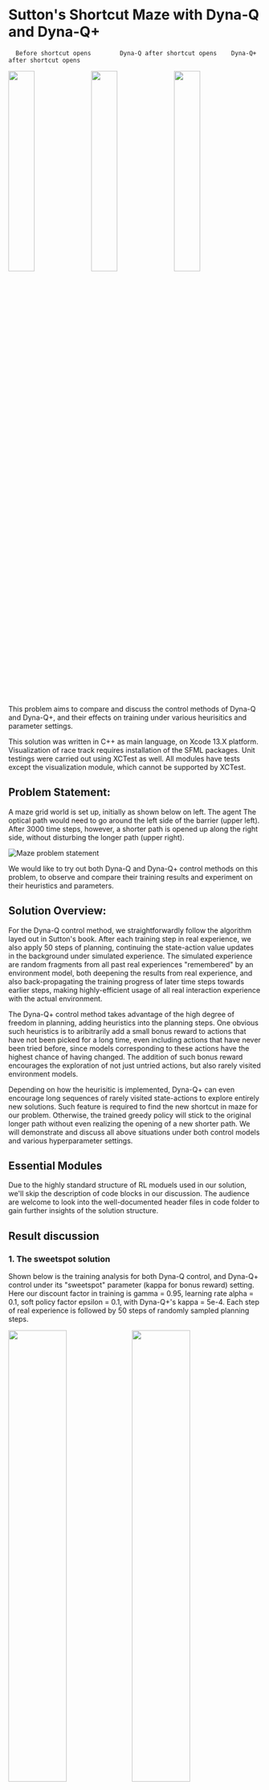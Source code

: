 # Sutton's Shortcut Maze with Dyna-Q and Dyna-Q+


      Before shortcut opens        Dyna-Q after shortcut opens    Dyna-Q+ after shortcut opens

<p float="center">
  <img src="./Examples/No_Shortcut_Recording.gif" width="32%" />
  <img src="./Examples/Dyna-Q_Recording.gif" width="32%" />
  <img src="./Examples/Dyna-Q_Plus_Recording.gif" width="32%" />
</p>

This problem aims to compare and discuss the control methods of Dyna-Q and Dyna-Q+, and their effects on training under various heurisitics and parameter settings.

This solution was written in C++ as main language, on Xcode 13.X platform. Visualization of race track requires installation of the SFML packages.
Unit testings were carried out using XCTest as well. All modules have tests except the visualization module, which cannot be supported by XCTest.

## Problem Statement:
A maze grid world is set up, initially as shown below on left. The agent The optical path would need to go around the left side of the barrier (upper left). After 3000 time steps, however, a shorter path is opened up along the right side, without disturbing the longer path (upper right).

![Maze problem statement](./Examples/Problem_Statement.png)

We would like to try out both Dyna-Q and Dyna-Q+ control methods on this problem, to observe and compare their training results and experiment on their heuristics and parameters.

## Solution Overview:
For the Dyna-Q control method, we straightforwardly follow the algorithm layed out in Sutton's book. After each training step in real experience, we also apply 50 steps of planning, continuing the state-action value updates in the background under simulated experience. The simulated experience are random fragments from all past real experiences "remembered" by an environment model, both deepening the results from real experience, and also back-propagating the training progress of later time steps towards earlier steps, making highly-efficient usage of all real interaction experience with the actual environment.

The Dyna-Q+ control method takes advantage of the high degree of freedom in planning, adding heuristics into the planning steps. One obvious such heuristics is to aribitrarily add a small bonus reward to actions that have not been picked for a long time, even including actions that have never been tried before, since models corresponding to these actions have the highest chance of having changed. The addition of such bonus reward encourages the exploration of not just untried actions, but also rarely visited environment models. 

Depending on how the heurisitic is implemented, Dyna-Q+ can even encourage long sequences of rarely visited state-actions to explore entirely new solutions. Such feature is required to find the new shortcut in maze for our problem. Otherwise, the trained greedy policy will stick to the original longer path without even realizing the opening of a new shorter path. We will demonstrate and discuss all above situations under both control models and various hyperparameter settings.

## Essential Modules
Due to the highly standard structure of RL moduels used in our solution, we'll skip the description of code blocks in our discussion. The audience are welcome to look into the well-documented header files in code folder to gain further insights of the solution structure.

## Result discussion
### 1. The sweetspot solution
Shown below is the training analysis for both Dyna-Q control, and Dyna-Q+ control under its "sweetspot" parameter (kappa for bonus reward) setting. Here our discount factor in training is gamma = 0.95, learning rate alpha = 0.1, soft policy factor epsilon = 0.1, with Dyna-Q+'s kappa = 5e-4. Each step of real experience is followed by 50 steps of randomly sampled planning steps.

<p float="center">
  <img src="./Examples/1_Sweetspot_Solution.jpg" width="48%" />
  <img src="./Examples/1_Sweetspot_Slope.jpg" width="48%" /> 
</p>

As can be seen in the left plot, the Dyna-Q+ agent was able to finish the first episode much sooner (319 steps) compared to the Dyna-Q agent's 642 steps, thanks to the artificial bonus reward encouraging more exploration of the policy and environment in the planning iterations. Afte the first episode, Dyna-Q agent quickly found the optimal solution as well, and maintained the optimal policy indefinitely. Meanwhile, although the Dyna-Q+ agent found the optimal path much quicker, the exploratory nature of the agent kept trying out sub-optimal paths, making the slope of accumulationg of rewards, as shown in the right plot, slower than Dyna-Q. Until after certain iterations, no bonus rewards can interfere with the optimal state-action values anymore, and the two agents align.

The drastic contrast between the Dyna-Q and Dyna-Q+ agents are most prominant after the maze opens up a shortcut at time step of 3000. Since the Dyna-Q agent has no motivation to explore long-unvisited state-actions, it has no means to detect the shortcut, except the usual soft-policy exploration, which has close-to-zero probability of finding out the entire shortcut within limited amount of time. In the constrast, Dyna-Q+ agent's model immediately includes the new actions made available by the shortcut opening, and starts trying it out in real experience after the background planning artifically made the new paths look promising. Such behavior can be observed in the slope in the right plot, where a strong dip in slope at time = 3308 signatures the agent's journey into the new path. Although this slows down the accumulation of rewards temporarily, the agent is able to find the new shortcut whitin 100 steps and switched the overall policy to the new optimal, thus accumulating total rewards at the speed of the new shortcut.

Our parameter settings are the key to the successful experiment discussed above. Our choice of kappa = 5e-4 means that a time interval of ((0.95^16)/5e-4)^2 = 774850 steps would be needed to make our artificial bonus reward exceed the optimal policy at starting position, for the long path at the beginning setup of the maze. If kappa is set as too small, the aritifical bonus would not be enough to encourage the agent trying out entirely new paths. If set too large, the strong desire to explore would leave the agent wandering in the maze, sometimes even without finding the optical path. Another alternative to our current bonus reward treatment, as suggested in Sutton's exercise question, is to only use the bonus reward during greedy action selection, without actually apply the bonus to state-action values. We show and discuss the result of each case below.

### 2. Low bonus parameter
Shown in the below plots are the results of setting kappa = 2e-4, with all other system parameters identical to the 1st result. As observed, even the Dyna-Q+ agent was not able to find the new shortcut path within the limited time. THe only advantage of the Dyna-Q+ heuristics is the quicker finding of first path, compared to the less exploratory Dyna-Q. But apparently, the small amount of bonus is not enough to encourage the exploration of long new paths.

<p float="center">
  <img src="./Examples/2_LowKappa_Solution.jpg" width="48%" />
  <img src="./Examples/2_LowKappa_Slope.jpg" width="48%" /> 
</p>

### 3. Moderately high bonus parameter
Now we switch the bonus parameter to a moderately high value, with kappa = 1e-3.The Dyna-Q+ agent is still able to find the shortcut as shown in case 1, but with apparently more exploratory paths taken along the way. As shown in the slope plot in the right, Dyna-Q+ agent training went through multiple "exploration journeys" even before the shortcut opened up at time step 3000, thus slowing down the accumulation of rewards after both agents found the long path. Such feature also delays the discovery of the actual shortcut after the maze changes, making the turning point of Dyna-Q+ curve much later than the time stamp in case 1.

<p float="center">
  <img src="./Examples/3_ModHighKappa_Solution.jpg" width="48%" />
  <img src="./Examples/3_ModHighKappa_Slope.jpg" width="48%" /> 
</p>

### 4. Too high bonus parameter
As the last data point in our kappa parameter study, we look at the consequences of setting the bonus parameter too high. As shown in the plots below, Dyna-Q+ agent spends too much time wandering in the maze. Since the artificial bonus rewards easily exceed the rewards of finding viable maze paths, the agent does not prioritize finding a path at all. This results in extremely low reward accumulation in real experience.

<p float="center">
  <img src="./Examples/4_TooHighKappa_Solution.jpg" width="48%" />
  <img src="./Examples/4_TooHighKappa_Slope.jpg" width="48%" /> 
</p>

### 5. Alternative Dyna-Q+ (fake bonus)
Our last discussion focus on the alternative Dyna-Q+ heurisitic, as suggested in Sutton's exercise 8.3. Instead of actually applying the bonus reward into state-action value updates in the planning stage, we only use the strategy in action selection, and only pretend that the actions have the bonus rewards, without actually including them in the state-action value updates. Such stragtegy may seem more reasonable at first glance, since it does not require any modification of the state-action values from their real experience values. But further insight can be gained by looking at their training results, shown below.

<p float="center">
  <img src="./Examples/5_AlterDynaQ_Plus_Solution.jpg" width="48%" />
  <img src="./Examples/5_AlterDynaQ_Plus_Slope.jpg" width="48%" /> 
</p>

Obviously, this alternative strategy does not enable Dyna-Q+ agent to find the shortcut, as in previous cases. Bonus parameter used in the above result is kappa = 0.01, but a large range of kappa was tried by the author and none of them enabled finding of the shortcut path.

The reason behind the failure of this alternative approch is the "fake" bonus. The bonus reward at action selection stage does still encourage selection of long-unvisited actions, but right after it's selected, the time stamp of this action is reset, and no actual bonus reward is applied to its action value. This results in a only-once selection of the action, thus making it almost impossible to explore long viable paths after the maze opens up. Therefore, though this alternative Dyna-Q+ does not modify state-action values, it does not provide a viable heuristic, either.
